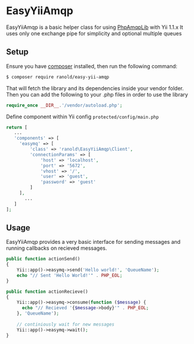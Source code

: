 # EasyYiiAmqp #

EasyYiiAmqp is a basic helper class for using [PhpAmqpLib](https://github.com/php-amqplib/php-amqplib) with Yii 1.1.x
It uses only one exchange pipe for simplicity and optional multiple queues

## Setup ##

Ensure you have [composer](http://getcomposer.org) installed, then run the following command:

```bash
$ composer require ranold/easy-yii-amqp
```

That will fetch the library and its dependencies inside your vendor folder. Then you can add the following to your
.php files in order to use the library

```php
require_once __DIR__.'/vendor/autoload.php';
```

Define component within Yii config `protected/config/main.php`

```php
return [
   ...
   'components' => [
     'easymq' => [
         'class' => 'ranold\EasyYiiAmqp\Client',
         'connectionParams' => [
             'host' => 'localhost',
             'port' => '5672',
             'vhost' => '/',
             'user' => 'guest',
             'password' => 'guest'
         ]
     ],
       ...
   ]
];
```

## Usage ##

EasyYiiAmqp provides a very basic interface for sending messages and running callbacks on recieved messages. 

```php
public function actionSend()
{
    Yii::app()->easymq->send('Hello world!', 'QueueName');
    echo "// Sent 'Hello World!'" . PHP_EOL;
}
```

```php
public function actionRecieve()
{
    Yii::app()->easymq->consume(function ($message) {
      echo "// Recieved '{$message->body}'" . PHP_EOL;
    }, 'QueueName');
    
    // continiously wait for new messages
    Yii::app()->easymq->wait();
}
```
 